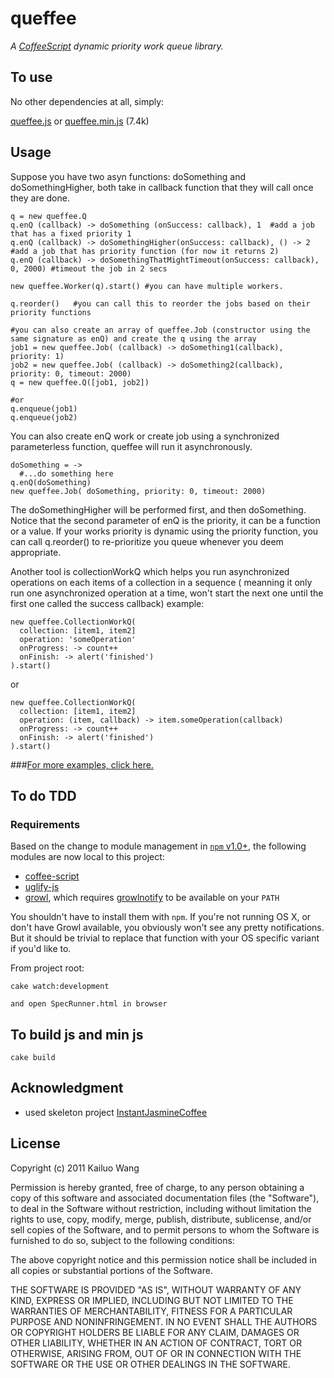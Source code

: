 # queffee

*A [CoffeeScript](http://jashkenas.github.com/coffee-script/ "CoffeeScript") dynamic priority work queue library.*

## To use
No other dependencies at all, simply:

[queffee.js](https://raw.github.com/kailuowang/Queffee/master/release/queffee.js)
or 
[queffee.min.js](https://github.com/kailuowang/Queffee/raw/master/release/queffee.min.js) (7.4k)


## Usage
Suppose you have two asyn functions: doSomething and doSomethingHigher, both take in callback function that they will call once they are done.

    q = new queffee.Q
    q.enQ (callback) -> doSomething (onSuccess: callback), 1  #add a job that has a fixed priority 1
    q.enQ (callback) -> doSomethingHigher(onSuccess: callback), () -> 2 #add a job that has priority function (for now it returns 2)
    q.enQ (callback) -> doSomethingThatMightTimeout(onSuccess: callback), 0, 2000) #timeout the job in 2 secs

    new queffee.Worker(q).start() #you can have multiple workers.
    
    q.reorder()   #you can call this to reorder the jobs based on their priority functions
    
    #you can also create an array of queffee.Job (constructor using the same signature as enQ) and create the q using the array
    job1 = new queffee.Job( (callback) -> doSomething1(callback), priority: 1)
    job2 = new queffee.Job( (callback) -> doSomething2(callback), priority: 0, timeout: 2000)
    q = new queffee.Q([job1, job2])
    
    #or
    q.enqueue(job1)
    q.enqueue(job2)

You can also create enQ work or create job using a synchronized parameterless function, queffee will run it asynchronously.
    
    doSomething = ->
      #...do something here
    q.enQ(doSomething)
    new queffee.Job( doSomething, priority: 0, timeout: 2000)

    
The doSomethingHigher will be performed first, and then doSomething. Notice that the second parameter of enQ is the priority, it can be a function or a value.
If your works priority is dynamic using the priority function, you can call q.reorder() to re-prioritize you queue whenever you deem appropriate.

Another tool is collectionWorkQ which helps you run asynchronized operations on each items of a collection in a sequence ( meanning it only run one asynchronized operation at a time,
won't start the next one until the first one called the success callback)
example:

    new queffee.CollectionWorkQ(
      collection: [item1, item2]
      operation: 'someOperation'
      onProgress: -> count++
      onFinish: -> alert('finished')
    ).start()

or

    new queffee.CollectionWorkQ(
      collection: [item1, item2]
      operation: (item, callback) -> item.someOperation(callback)
      onProgress: -> count++
      onFinish: -> alert('finished')
    ).start()

###[For more examples, click here.](http://kailuowang.blogspot.com/2011/09/queffeejs-dynamic-priority-worker-queue.html)


## To do TDD

### Requirements
Based on the change to module management in [`npm` v1.0+](http://blog.nodejs.org/2011/03/23/npm-1-0-global-vs-local-installation/ "npm 1.0: Global vs Local installation &laquo; node blog"), the following modules are now local to this project:

* [coffee-script](https://github.com/jashkenas/coffee-script)
* [uglify-js](https://github.com/mishoo/UglifyJS)
* [growl](https://github.com/visionmedia/node-growl), which requires [growlnotify](http://growl.info/extras.php#growlnotify "Growl - Extras") to be available on your `PATH`

You shouldn't have to install them with `npm`.  If you're not running OS X, or don't have Growl available, you obviously won't see any pretty notifications.  But it should be trivial to replace that function with your OS specific variant if you'd like to.


From project root:

    cake watch:development

    and open SpecRunner.html in browser

## To build js and min js

    cake build

## Acknowledgment
* used skeleton project [InstantJasmineCoffee](https://github.com/krismolendyke/InstantJasmineCoffee "InstantJasmineCoffee")

## License

Copyright (c) 2011 Kailuo Wang

Permission is hereby granted, free of charge, to any person
obtaining a copy of this software and associated documentation
files (the "Software"), to deal in the Software without
restriction, including without limitation the rights to use,
copy, modify, merge, publish, distribute, sublicense, and/or sell
copies of the Software, and to permit persons to whom the
Software is furnished to do so, subject to the following
conditions:

The above copyright notice and this permission notice shall be
included in all copies or substantial portions of the Software.

THE SOFTWARE IS PROVIDED "AS IS", WITHOUT WARRANTY OF ANY KIND,
EXPRESS OR IMPLIED, INCLUDING BUT NOT LIMITED TO THE WARRANTIES
OF MERCHANTABILITY, FITNESS FOR A PARTICULAR PURPOSE AND
NONINFRINGEMENT. IN NO EVENT SHALL THE AUTHORS OR COPYRIGHT
HOLDERS BE LIABLE FOR ANY CLAIM, DAMAGES OR OTHER LIABILITY,
WHETHER IN AN ACTION OF CONTRACT, TORT OR OTHERWISE, ARISING
FROM, OUT OF OR IN CONNECTION WITH THE SOFTWARE OR THE USE OR
OTHER DEALINGS IN THE SOFTWARE.
